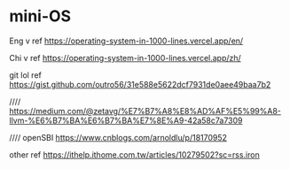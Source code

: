 # mini-OS

Eng v
ref https://operating-system-in-1000-lines.vercel.app/en/

Chi v
ref https://operating-system-in-1000-lines.vercel.app/zh/

git lol
ref https://gist.github.com/outro56/31e588e5622dcf7931de0aee49baa7b2

////
https://medium.com/@zetavg/%E7%B7%A8%E8%AD%AF%E5%99%A8-llvm-%E6%B7%BA%E6%B7%BA%E7%8E%A9-42a58c7a7309

////
openSBI
https://www.cnblogs.com/arnoldlu/p/18170952

other ref
https://ithelp.ithome.com.tw/articles/10279502?sc=rss.iron
